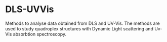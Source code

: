 # DLS-UVVis
Methods to analyse data obtained from DLS and UV-Vis.
The methods are used to study quadroplex structures with Dynamic Light scattering and Uv-Vis absorbtion spectroscopy.
